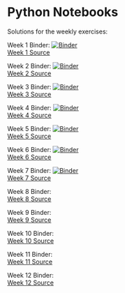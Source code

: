 # Python Notebooks

Solutions for the weekly exercises:

Week 1 Binder: [![Binder](https://mybinder.org/badge_logo.svg)](https://mybinder.org/v2/gh/Paepke-cph/PythonNotebooks.git/master?filepath=week1%2F01-Exercise-Solution.ipynb)
<br>
[Week 1 Source](https://github.com/Paepke-cph/PythonNotebooks/tree/master/week1)

Week 2 Binder: [![Binder](https://mybinder.org/badge_logo.svg)](https://mybinder.org/v2/gh/Paepke-cph/PythonNotebooks.git/master?filepath=week2%2F02-Exercise-Solution.ipynb)
<br>
[Week 2 Source](https://github.com/Paepke-cph/PythonNotebooks/tree/master/week2)

Week 3 Binder: [![Binder](https://mybinder.org/badge_logo.svg)](https://mybinder.org/v2/gh/Paepke-cph/PythonNotebooks.git/master?filepath=week3%2F03-Exercise-Solution.ipynb)
<br>
[Week 3 Source](https://github.com/Paepke-cph/PythonNotebooks/tree/master/week3)

Week 4 Binder: [![Binder](https://mybinder.org/badge_logo.svg)](https://mybinder.org/v2/gh/Paepke-cph/PythonNotebooks.git/master?filepath=week4%2F04-Exercise-Solution.ipynb)
<br>
[Week 4 Source](https://github.com/Paepke-cph/PythonNotebooks/tree/master/week4)

Week 5 Binder: [![Binder](https://mybinder.org/badge_logo.svg)](https://mybinder.org/v2/gh/Paepke-cph/PythonNotebooks/master?filepath=week5%2F05-Exercise.ipynb)
<br>
[Week 5 Source](https://github.com/Paepke-cph/PythonNotebooks/tree/master/week5)

Week 6 Binder: [![Binder](https://mybinder.org/badge_logo.svg)](https://mybinder.org/v2/gh/Paepke-cph/PythonNotebooks/master?filepath=week6%2F06-Exercise.ipynb)
<br>
[Week 6 Source](https://github.com/Paepke-cph/PythonNotebooks/tree/master/week6)


Week 7 Binder: [![Binder](https://mybinder.org/badge_logo.svg)](https://mybinder.org/v2/gh/Paepke-cph/PythonNotebooks/HEAD?filepath=week7%2FWeek7%20Solution.ipynb)
<br>
[Week 7 Source](https://github.com/Paepke-cph/PythonNotebooks/tree/master/week7)

Week 8 Binder:
<br>
[Week 8 Source](https://github.com/Paepke-cph/PythonNotebooks/tree/master/week8)

Week 9 Binder:
<br>
[Week 9 Source](https://github.com/Paepke-cph/PythonNotebooks/tree/master/week9)

Week 10 Binder:
<br>
[Week 10 Source](https://github.com/Paepke-cph/PythonNotebooks/tree/master/week10)

Week 11 Binder:
<br>
[Week 11 Source](https://github.com/Paepke-cph/PythonNotebooks/tree/master/week11)

Week 12 Binder:
<br>
[Week 12 Source](https://github.com/Paepke-cph/PythonNotebooks/tree/master/week12)
